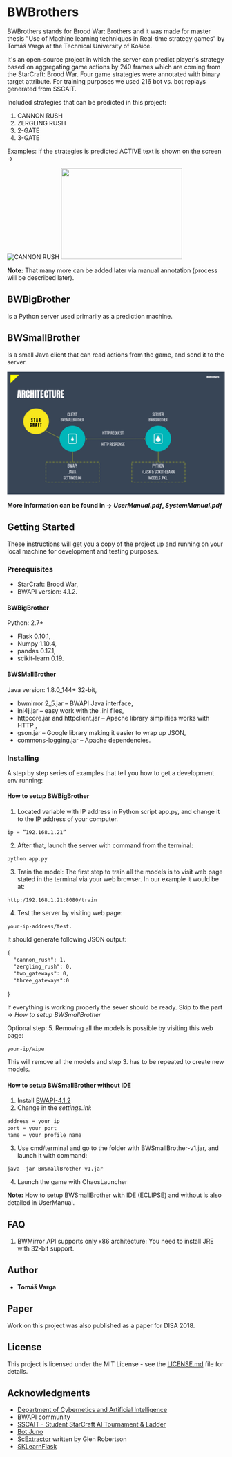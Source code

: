 # BWBrothers

BWBrothers stands for Brood War: Brothers and it was made for master thesis "Use of Machine learning techniques in Real-time strategy games" by Tomáš Varga at the Technical University of Košice.

It's an open-source project in which the server can predict player's strategy based on aggregating game actions by 240 frames which are coming from the StarCraft: Brood War. Four game strategies were annotated with binary target attribute.
For training purposes we used 216 bot vs. bot replays generated from SSCAIT.

Included strategies that can be predicted in this project:
1. CANNON RUSH
2. ZERGLING RUSH
3. 2-GATE
4. 3-GATE

Examples:
If the strategies is predicted ACTIVE text is shown on the screen ->

![CANNON RUSH](https://thumbs.gfycat.com/GoodDiligentCreature-max-1mb.gif)
<img src="https://s1.gifyu.com/images/zergling-rush.gif" width="280px" height="210px" />

**Note:** That many more can be added later via manual annotation (process will be described later).

## BWBigBrother
Is a Python server used primarily as a prediction machine.

## BWSmallBrother
Is a small Java client that can read actions from the game, and send it to the server.


![Architecture](https://github.com/tomasvarga/BWBrothers/blob/master/arch.jpg?raw=true)



**More information can be found in -> *UserManual.pdf*, *SystemManual.pdf***

## Getting Started
These instructions will get you a copy of the project up and running on your local machine for development and testing purposes.

### Prerequisites

* StarCraft: Brood War,
* BWAPI version: 4.1.2.

#### BWBigBrother
Python: 2.7+
  * Flask 0.10.1,
  * Numpy 1.10.4,
  * pandas 0.17.1,
  * scikit-learn 0.19.

#### BWSMallBrother
Java version: 1.8.0_144+ 32-bit,
  * bwmirror 2_5.jar – BWAPI Java interface,
  * ini4j.jar – easy work with the .ini files,
  * httpcore.jar and httpclient.jar – Apache library simplifies works with HTTP ,
  * gson.jar – Google library making it easier to wrap up JSON,
  * commons-logging.jar – Apache dependencies.


### Installing

A step by step series of examples that tell you how to get a development env running:

#### How to setup BWBigBrother

1. Located variable with IP address in Python script app.py, and change it to the IP address of your computer.
```
ip = ”192.168.1.21”
```

2.  After that, launch the server with command from the terminal:
```
python app.py
```

3. Train the model:
The first step to train all the models is to visit web page stated in the terminal via your web browser.
In our example it would be at:
```
http:/192.168.1.21:8080/train
```

4. Test the server by visiting web page:
```
your-ip-address/test.
```

It should generate following JSON output:
```
{
  "cannon_rush": 1,
  "zergling_rush": 0,
  "two_gateways": 0,
  "three_gateways":0

}
```
If everything is working properly the sever should be ready.
Skip to the part -> *How to setup BWSmallBrother*

Optional step:
5. Removing all the models is possible by visiting this web page:  
```
your-ip/wipe
```
This will remove all the models and step 3. has to be repeated to create new models.

#### How to setup BWSmallBrother without IDE

1. Install [BWAPI-4.1.2](https://github.com/bwapi/bwapi/releases/download/v4.1.2/BWAPI_412_Setup.exe)
2. Change in the *settings.ini*:

```
address = your_ip
port = your_port
name = your_profile_name
```

3. Use cmd/terminal and go to the folder with BWSmallBrother-v1.jar, and launch it with command:
```
java -jar BWSmallBrother-v1.jar
```

4. Launch the game with ChaosLauncher

**Note:** How to setup BWSmallBrother with IDE (ECLIPSE) and without is also detailed in UserManual.


## FAQ
1. BWMirror API supports only x86 architecture:
You need to install JRE with 32-bit support.

## Author

* **Tomáš Varga**


## Paper
Work on this project was also published as a paper for DISA 2018.

## License
This project is licensed under the MIT License - see the [LICENSE.md](LICENSE.md) file for details.

## Acknowledgments

* [Department of Cybernetics and Artificial Intelligence](https://kkui.fei.tuke.sk/info/english)
* BWAPI community
* [SSCAIT - Student StarCraft AI Tournament & Ladder](https://sscaitournament.com)
* [Bot Juno](https://liquipedia.net/starcraft/Juno)
* [ScExtractor](https://github.com/phoglenix/ScExtractor) written by Glen Robertson
* [SKLearnFlask](https://github.com/amirziai/sklearnflask)

